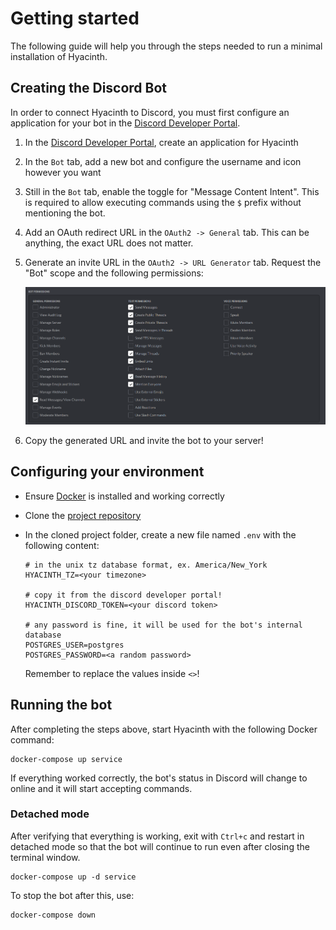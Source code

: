 # Getting started

The following guide will help you through the steps needed to run a minimal installation of Hyacinth.

## Creating the Discord Bot

In order to connect Hyacinth to Discord, you must first configure an application for your bot in the [Discord Developer Portal](https://discord.com/developers/applications).

1. In the [Discord Developer Portal](https://discord.com/developers/applications), create an application for Hyacinth
2. In the `Bot` tab, add a new bot and configure the username and icon however you want
3. Still in the `Bot` tab, enable the toggle for "Message Content Intent". This is required to allow executing commands using the `$` prefix without mentioning the bot.
4. Add an OAuth redirect URL in the `OAuth2 -> General` tab. This can be anything, the exact URL does not matter.
5. Generate an invite URL in the `OAuth2 -> URL Generator` tab. Request the "Bot" scope and the following permissions:

   ![required permissions](assets/permissions.png)

6. Copy the generated URL and invite the bot to your server!

## Configuring your environment

- Ensure [Docker](https://docker.com) is installed and working correctly
- Clone the [project repository](https://github.com/stephanlensky/hyacinth)
- In the cloned project folder, create a new file named `.env` with the following content:

  ```env
  # in the unix tz database format, ex. America/New_York
  HYACINTH_TZ=<your timezone>

  # copy it from the discord developer portal!
  HYACINTH_DISCORD_TOKEN=<your discord token>

  # any password is fine, it will be used for the bot's internal database
  POSTGRES_USER=postgres
  POSTGRES_PASSWORD=<a random password>
  ```

  Remember to replace the values inside `<>`!

## Running the bot

After completing the steps above, start Hyacinth with the following Docker command:

```
docker-compose up service
```

If everything worked correctly, the bot's status in Discord will change to online and it will start accepting commands.

### Detached mode

After verifying that everything is working, exit with `Ctrl+c` and restart in detached mode so that the bot will continue to run even after closing the terminal window.

```
docker-compose up -d service
```

To stop the bot after this, use:

```
docker-compose down
```
